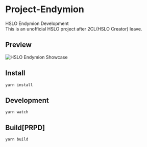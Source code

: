 # Project-Endymion
HSLO Endymion Development  
This is an unofficial HSLO project after 2CL(HSLO Creator) leave.

## Preview
![HSLO Endymion Showcase](https://i.imgur.com/yFSFw8u.jpg)

## Install
```
yarn install
```

## Development
```
yarn watch
```

## Build[PRPD]
```
yarn build
```